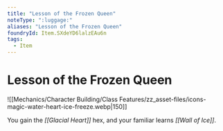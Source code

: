 ```yaml
---
title: "Lesson of the Frozen Queen"
noteType: ":luggage:"
aliases: "Lesson of the Frozen Queen"
foundryId: Item.SXdeYD6lalzEAu6n
tags:
  - Item
---
```


# Lesson of the Frozen Queen
![[Mechanics/Character Building/Class Features/zz_asset-files/icons-magic-water-heart-ice-freeze.webp|150]]

You gain the _[[Glacial Heart]]_ hex, and your familiar learns _[[Wall of Ice]]_.
